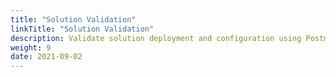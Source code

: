 ```yaml
---
title: "Solution Validation"
linkTitle: "Solution Validation"
description: Validate solution deployment and configuration using Postman , and OpenID certification test
weight: 9
date: 2021-09-02
---
```


